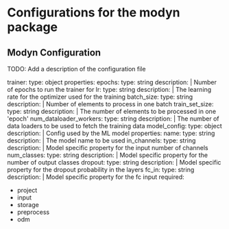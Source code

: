 # Configurations for the modyn package

## Modyn Configuration

TODO: Add a description of the configuration file

  trainer:
    type: object
    properties:
      epochs:
        type: string
        description: |
          Number of epochs to run the trainer for
      lr:
        type: string
        description: |
          The learning rate for the optimizer used for the training 
      batch_size:
        type: string
        description: |
          Number of elements to process in one batch
      train_set_size:
        type: string
        description: |
          The number of elements to be processed in one 'epoch'
      num_dataloader_workers:
        type: string
        description: |
          The number of data loaders to be used to fetch the training data
      model_config:
        type: object
        description: |
          Config used by the ML model
        properties:
          name:
            type: string
            description: |
              The model name to be used
          in_channels:
            type: string
            description: |
              Model specific property for the input number of channels
          num_classes:
            type: string
            description: |
              Model specific property for the number of output classes
          dropout:
            type: string
            description: |
              Model specific property for the dropout probability in the layers
          fc_in:
            type: string
            description: |
              Model specific property for the fc input
required:
  - project
  - input
  - storage
  - preprocess
  - odm
```
